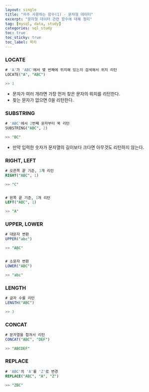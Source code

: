 ```yaml
---
layout: single
title: "자주 사용하는 함수(1) - 문자형 데이터"
excerpt: "문자형 데이터 관련 함수에 대해 정리"
tag: [mysql, data, study]
categories: sql_study
toc: true
toc_sticky: true
toc_label: 목차
---
```


### LOCATE 

```sql
# 'A'가 'ABC'에서 몇 번째에 위치해 있는지 검색해서 위치 리턴
LOCATE("A", "ABC") 

>> 1
```

- 문자가 여러 개라면 가장 먼저 찾은 문자의 위치를 리턴한다.
- 찾는 문자가 없으면 0을 리턴한다.



### SUBSTRING

```sql
# 'ABC'에서 2번째 문자부터 쭉 리턴
SUBSTRING("ABC", 2)

>> "BC"
```

- 만약 입력한 숫자가 문자열의 길이보다 크다면 아무것도 리턴하지 않는다.



### RIGHT, LEFT

```sql
# 오른쪽 끝 기준, 1개 리턴
RIGHT("ABC", 1)

>> "C"


# 왼쪽 끝 기준, 1개 리턴
LEFT("ABC", 1)

>> "A"
```



### UPPER, LOWER

```sql
# 대문자 변환
UPPER("abc")

>> "ABC"


# 소문자 변환
LOWER("ABC")

>> "abc"
```



### LENGTH

```sql
# 글자 수를 리턴
LENGTH("ABC")

>> 3
```





### CONCAT

```sql
# 문자열을 합쳐서 리턴
CONCAT("ABC", "DEF")

>> "ABCDEF"
```



### REPLACE

```sql
# 'ABC'의 'A'를 'Z'로 변경
REPLACE("ABC", "A", "Z")

>> "ZBC"
```







